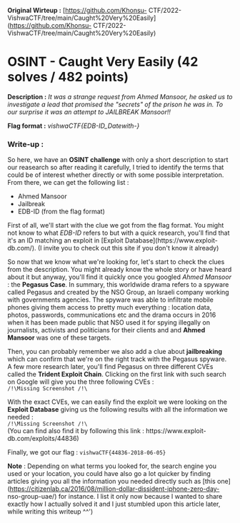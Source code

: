 **Original Wirteup :** [https://github.com/Khonsu-
CTF/2022-VishwaCTF/tree/main/Caught%20Very%20Easily](https://github.com/Khonsu-
CTF/2022-VishwaCTF/tree/main/Caught%20Very%20Easily)  
# OSINT - Caught Very Easily (42 solves / 482 points)  
**Description :** *It was a strange request from Ahmed Mansoor, he asked us to
investigate a lead that promised the "secrets" of the prison he was in. To our
surprise it was an attempt to JAILBREAK Mansoor!!*

**Flag format :** *vishwaCTF{EDB-ID_Datewith-}*

### Write-up :  
So here, we have an **OSINT challenge** with only a short description to start
our reasearch so after reading it carefully, I tried to identify the terms
that could be of interest whether directly or with some possible
interpretation. From there, we can get the following list :  
- Ahmed Mansoor  
- Jailbreak  
- EDB-ID (from the flag format)

First of all, we'll start with the clue we got from the flag format. You might
not know to what *EDB-ID* refers to but with a quick research, you'll find
that it's an ID matching an exploit in [Exploit Database](https://www.exploit-
db.com/). (I invite you to check out this site if you don't know it already)

So now that we know what we're looking for, let's start to check the clues
from the description. You might already know the whole story or have heard
about it but anyway, you'll find it quickly once you googled *Ahmed Mansoor* :
the **Pegasus Case**. In summary, this worldwide drama refers to a spyware
called Pegasus and created by the NSO Group, an Israeli company working with
governments agencies. The spyware was able to infiltrate mobile phones giving
them access to pretty much everything : location data, photos, passwords,
communications etc and the drama occurs in 2016 when it has been made public
that NSO used it for spying illegally on journalists, activists and
politicians for their clients and and **Ahmed Mansoor** was one of these
targets.

Then, you can probably remember we also add a clue about **jailbreaking**
which can confirm that we're on the right track with the Pegasus spyware. A
few more research later, you'll find Pegasus on three different CVEs called
the **Trident Exploit Chain**. Clicking on the first link with such search on
Google will give you the three following CVEs :  
`/!\Missing Screenshot /!\`

With the exact CVEs, we can easily find the exploit we were looking on the
**Exploit Database** giving us the following results with all the information
we needed :  
`/!\Missing Screenshot /!\`  
(You can find also find it by following this link : https://www.exploit-
db.com/exploits/44836)

Finally, we got our flag : `vishwaCTF{44836-2018-06-05}`

**Note** : Depending on what terms you looked for, the search engine you used
or your location, you could have also go a lot quicker by finding articles
giving you all the information you needed directly such as [this
one](https://citizenlab.ca/2016/08/million-dollar-dissident-iphone-zero-day-
nso-group-uae/) for instance. I list it only now because I wanted to share
exactly how I actually solved it and I just stumbled upon this article later,
while writing this writeup ^^')